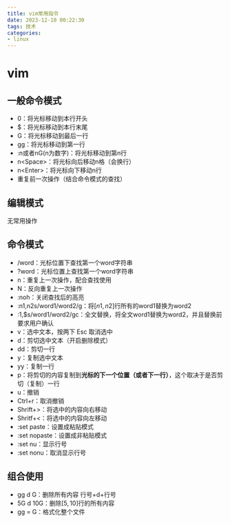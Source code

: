 ```yaml
---
title: vim常用指令
date: 2023-12-10 00:22:30
tags: 技术
categories: 
- linux
---
```






# vim



## 一般命令模式

- 0：将光标移动到本行开头
- \$：将光标移动到本行末尾
- G：将光标移动到最后一行
- gg：将光标移动到第一行
- :n或者nG(n为数字)：将光标移动到第n行
- n\<Space\>：将光标向后移动n格（会换行）
- n\<Enter>：将光标向下移动n行
- 重复前一次操作（结合命令模式的查找）





## 编辑模式

无常用操作



## 命令模式

- /word：光标位置下查找第一个word字符串
- ?word：光标位置上查找第一个word字符串
- n：重复上一次操作，配合查找使用
- N：反向重复上一次操作
- :noh：关闭查找后的高亮
- :n1,n2s/word1/word2/g：将$[n1,n2]$行所有的word1替换为word2
- :1,\$s/word1/word2/gc：全文替换，将全文word1替换为word2，并且替换前要求用户确认
- v：选中文本，按两下   Esc  取消选中
- d：剪切选中文本（开启删除模式）
- dd：剪切一行
- y：复制选中文本
- yy：复制一行
- p：将剪切的内容复制到**光标的下一个位置（或者下一行）**，这个取决于是否剪切（复制）一行
- u：撤销
- Ctrl+r：取消撤销
- Shrift+>：将选中的内容向右移动
- Shritf+<：将选中的内容向左移动
- :set paste：设置成粘贴模式
- :set nopaste：设置成非粘贴模式
- :set nu：显示行号
- :set nonu：取消显示行号



## 组合使用

- gg d G：删除所有内容     行号+d+行号
- 5G d 10G：删除$[5,10]$行的所有内容
- gg = G：格式化整个文件



